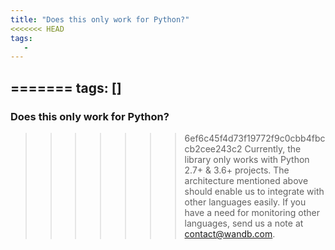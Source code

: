 ```yaml
---
title: "Does this only work for Python?"
<<<<<<< HEAD
tags:
   - 
---
```


=======
tags: []
---

### Does this only work for Python?
>>>>>>> 6ef6c45f4d73f19772f9c0cbb4fbccb2cee243c2
Currently, the library only works with Python 2.7+ & 3.6+ projects. The architecture mentioned above should enable us to integrate with other languages easily. If you have a need for monitoring other languages, send us a note at [contact@wandb.com](mailto:contact@wandb.com).
